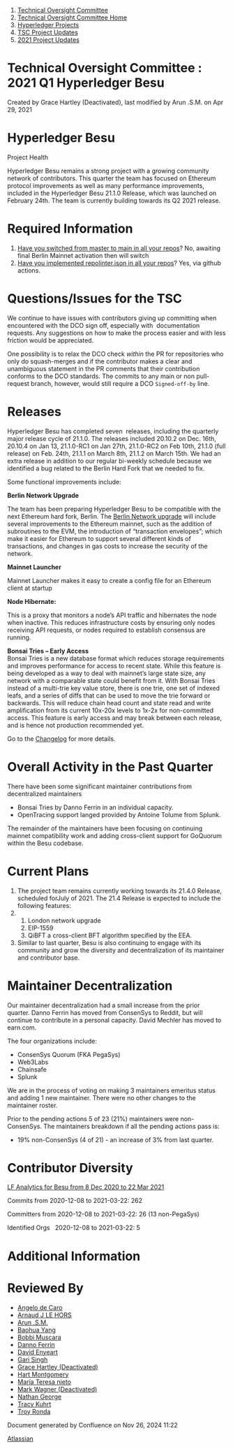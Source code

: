 1. [Technical Oversight Committee](index.html)
2. [Technical Oversight Committee Home](Technical-Oversight-Committee-Home_21430274.html)
3. [Hyperledger Projects](Hyperledger-Projects_21447704.html)
4. [TSC Project Updates](TSC-Project-Updates_21430854.html)
5. [2021 Project Updates](2021-Project-Updates_21452543.html)

# Technical Oversight Committee : 2021 Q1 Hyperledger Besu

Created by Grace Hartley (Deactivated), last modified by Arun .S.M. on Apr 29, 2021

# Hyperledger Besu

Project Health

Hyperledger Besu remains a strong project with a growing community network of contributors. This quarter the team has focused on Ethereum protocol improvements as well as many performance improvements, included in the Hyperledger Besu 21.1.0 Release, which was launched on February 24th. The team is currently building towards its Q2 2021 release.

# Required Information

1. [Have you switched from master to main in all your repos](https://lf-hyperledger.atlassian.net/wiki/display/TSC/Projects+have+two+quarters+to+comply+with+common+repo+structure?focusedCommentId=21452776)? No, awaiting final Berlin Mainnet activation then will switch
2. [Have you implemented repolinter.json in all your repos](https://lf-hyperledger.atlassian.net/wiki/display/TSC/Common+Repo+structure)? Yes, via github actions.

# Questions/Issues for the TSC

We continue to have issues with contributors giving up committing when encountered with the DCO sign off, especially with  documentation requests. Any suggestions on how to make the process easier and with less friction would be appreciated.

One possibility is to relax the DCO check *within* the PR for repositories who only do squash-merges and if the contributor makes a clear and unambiguous statement in the PR comments that their contribution conforms to the DCO standards. The commits to any main or non pull-request branch, however, would still require a DCO `Signed-off-by` line.

# Releases

Hyperledger Besu has completed seven  releases, including the quarterly major release cycle of 21.1.0. The releases included 20.10.2 on Dec. 16th, 20.10.4 on Jan 13, 21.1.0-RC1 on Jan 27th, 21.1.0-RC2 on Feb 10th, 21.1.0 (full release) on Feb. 24th, 21.1.1 on March 8th, 21.1.2 on March 15th. We had an extra release in addition to our regular bi-weekly schedule because we identified a bug related to the Berlin Hard Fork that we needed to fix.

Some functional improvements include:

**Berlin Network Upgrade** 

The team has been preparing Hyperledger Besu to be compatible with the next Ethereum hard fork, Berlin. The [Berlin Network upgrade](https://blog.ethereum.org/2021/03/08/ethereum-berlin-upgrade-announcement/) will include several improvements to the Ethereum mainnet, such as the addition of subroutines to the EVM, the introduction of “transaction envelopes”; which make it easier for Ethereum to support several different kinds of transactions, and changes in gas costs to increase the security of the network.

**Mainnet Launcher**

Mainnet Launcher makes it easy to create a config file for an Ethereum client at startup

**Node Hibernate:**

This is a proxy that monitors a node’s API traffic and hibernates the node when inactive. This reduces infrastructure costs by ensuring only nodes receiving API requests, or nodes required to establish consensus are running.

**Bonsai Tries – Early Access**  
Bonsai Tries is a new database format which reduces storage requirements and improves performance for access to recent state. While this feature is being developed as a way to deal with mainnet’s large state size, any network with a comparable state could benefit from it. With Bonsai Tries instead of a multi-trie key value store, there is one trie, one set of indexed leafs, and a series of diffs that can be used to move the trie forward or backwards. This will reduce chain head count and state read and write amplification from its current 10x-20x levels to 1x-2x for non-committed access. This feature is early access and may break between each release, and is hence not production recommended yet.

Go to the [Changelog](https://github.com/hyperledger/besu/releases) for more details.

# Overall Activity in the Past Quarter

There have been some significant maintainer contributions from decentralized maintainers

- Bonsai Tries by Danno Ferrin in an individual capacity.
- OpenTracing support langed provided by Antoine Tolume from Splunk.

The remainder of the maintainers have been focusing on continuing mainnet compatibility work and adding cross-client support for GoQuorum within the Besu codebase.

# Current Plans

1. The project team remains currently working towards its 21.4.0 Release, scheduled forJuly of 2021. The 21.4 Release is expected to include the following features:
2. 1. London network upgrade
   2. EIP-1559
   3. QiBFT a cross-client BFT algorithm specified by the EEA.
3. Similar to last quarter, Besu is also continuing to engage with its community and grow the diversity and decentralization of its maintainer and contributor base.

# Maintainer Decentralization

Our maintainer decentralization had a small increase from the prior quarter. Danno Ferrin has moved from ConsenSys to Reddit, but will continue to contribute in a personal capacity. David Mechler has moved to earn.com.

The four organizations include:

- ConsenSys Quorum (FKA PegaSys)
- Web3Labs
- Chainsafe
- Splunk

We are in the process of voting on making 3 maintainers emeritus status and adding 1 new maintainer. There were no other changes to the maintainer roster.

Prior to the pending actions 5 of 23 (21%) maintainers were non-ConsenSys. The maintainers breakdown if all the pending actions pass is:

- 19% non-ConsenSys (4 of 21) - an increase of 3% from last quarter.

# Contributor Diversity

[LF Analytics for Besu from 8 Dec 2020 to 22 Mar 2021](https://insights.lfx.linuxfoundation.org/projects/hyperledger%2Fbesu/dashboard?time=%7B%22from%22%3A%222020-12-08T05%3A00%3A00.000Z%22%2C%22type%22%3A%22absolute%22%2C%22to%22%3A%222021-03-22T04%3A00%3A00.000Z%22%7D)

Commits from 2020-12-08 to 2021-03-22: 262

Committers from 2020-12-08 to 2021-03-22: 26 (13 non-PegaSys)

Identified Orgs   2020-12-08 to 2021-03-22: 5

# Additional Information

# Reviewed By

- [Angelo de Caro](https://lf-hyperledger.atlassian.net/wiki/people/70121:d6b0f0e4-825f-4f16-88e1-4d14e95f2f10?ref=confluence)
- [Arnaud J LE HORS](https://lf-hyperledger.atlassian.net/wiki/people/70121:0e75e3b8-500a-4067-9f7e-ed46e91bcb9d?ref=confluence)
- [Arun .S.M.](https://lf-hyperledger.atlassian.net/wiki/people/621a0e5097d313006ba7386a?ref=confluence)
- [Baohua Yang](https://lf-hyperledger.atlassian.net/wiki/people/557058:17d87dbf-05fe-4c1b-84cf-fd69f7fcbb20?ref=confluence)
- [Bobbi Muscara](https://lf-hyperledger.atlassian.net/wiki/people/5c4cb1b7d8bbb7445c0a457e?ref=confluence)
- [Danno Ferrin](https://lf-hyperledger.atlassian.net/wiki/people/5b7f2d80c4e4892a5b789551?ref=confluence)
- [David Enyeart](https://lf-hyperledger.atlassian.net/wiki/people/712020:30d7e775-8a5d-4896-8950-8da2af027639?ref=confluence)
- [Gari Singh](https://lf-hyperledger.atlassian.net/wiki/people/557058:51429e31-90f4-4684-b7cd-9a4fe15ff188?ref=confluence)
- [Grace Hartley (Deactivated)](https://lf-hyperledger.atlassian.net/wiki/people/5c3e0cd1ff324728a1db2448?ref=confluence)
- [Hart Montgomery](https://lf-hyperledger.atlassian.net/wiki/people/712020:86f447c0-86dc-43b3-ac03-6a31923bbb84?ref=confluence)
- [María Teresa nieto](https://lf-hyperledger.atlassian.net/wiki/people/5d36fa46af1d920bc99755b6?ref=confluence)
- [Mark Wagner (Deactivated)](https://lf-hyperledger.atlassian.net/wiki/people/70121:81b88945-c9ef-40fe-9224-207bdb280922?ref=confluence)
- [Nathan George](https://lf-hyperledger.atlassian.net/wiki/people/712020:3e7556ab-cdb8-47f5-8b68-12a3378021fd?ref=confluence)
- [Tracy Kuhrt](https://lf-hyperledger.atlassian.net/wiki/people/712020:eb6ae9c3-aa8e-40ba-9dab-a6969b1ac52e?ref=confluence)
- [Troy Ronda](https://lf-hyperledger.atlassian.net/wiki/people/557058:c854f35a-2b58-4be3-9003-ca2a67495580?ref=confluence)

Document generated by Confluence on Nov 26, 2024 11:22

[Atlassian](http://www.atlassian.com/)
